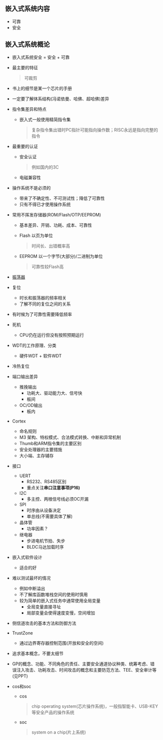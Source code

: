 ## 嵌入式系统内容

- 可靠
- 安全



## 嵌入式系统概论

- 嵌入式系统安全 = 安全 + 可靠

- 最主要的特征

  > 可裁剪

- 书上的细节是某一个芯片的手册

- 一定要了解体系结构(冯诺依曼、哈佛、超哈佛)差异

- 指令集差异和特点
  - 嵌入式一般使用精简指令集
  
    > 复杂指令集出错时PC指针可能指向操作数；RISC永远是指向完整的指令
  
- 最重要的认证

  - 安全认证

    > 例如国内的3C

  - 电磁兼容性

- 操作系统不是必须的
  - 带来了不确定性、不可测试性；降低了可靠性
  - 只有不得已才使用操作系统

- 常用不挥发存储器(ROM/Flash/OTP/EEPROM)

  - 基本差异、开销、功耗、成本、可靠性

  - Flash 以页为单位

    > 时间长、出错概率高

  - EEPROM 以一个字节(大部分)/二进制为单位

    > 可靠性较Flash高

- [振荡器](3-19.md)

- 复位

  - 时长和振荡器的频率相关
  - 了解不同的复位之间的关系

- 有时候为了可靠性需要降低频率

- 死机

  - CPU仍在运行但没有按照预期运行

- WDT的工作原理、分类

  - 硬件WDT + 软件WDT

- 冷热复位

- 端口输出差异

  - 推挽输出
    - 功耗大、驱动能力大、信号快
    - 板间
  - OC/OD输出
    - 板内

- Cortex

  - 命名规则
  - M3 架构、特权模式、合法模式转换、中断和异常机制
  - Thumb和ARM指令集的主要区别
  - 安全处理器的主要措施
  - 大小端、主存辅存

- 接口
  - UERT
    - RS232、RS485区别
    - 重点关注**串口注意事项(P16)**
  - I2C
    - 多主控、两根信号线必须OC开漏
  - SPI
    - 时序由从设备决定
    - 单总线(不需要具体了解)
  - 晶体管
    - 功率因素？
  - 继电器
    - 步进电机节拍、失步
    - BLDC马达加载时序
  
- 嵌入式软件设计
  - 适合的好
  
- 难以测试最坏的情况
  - 例如中断溢出
  - 不了解库函数堆栈空间的使用时慎用
  - 较为简单的嵌入式任务中通常使用全局变量
    - 全局变量直接寻址
    - 局部变量会使得速度变慢，空间增加
  
- 侧信道攻击的基本方法和防御方法

- TrustZone
  - 通过边界寄存器控制范围(开放和安全的空间)
  
- 追求基本概念，不要太细节

- GP的概念、功能、不同角色的责任、主要安全通道协议种类、统筹考虑、错误注入攻击、功耗攻击、时间攻击的概念和主要防范方法、TEE、安全审计等(见PPT)

- cos和soc

  - cos

    > chip operating system(芯片操作系统)，一般指智能卡、USB-KEY等安全产品的操作系统

  - soc

    > system on a chip(片上系统)

